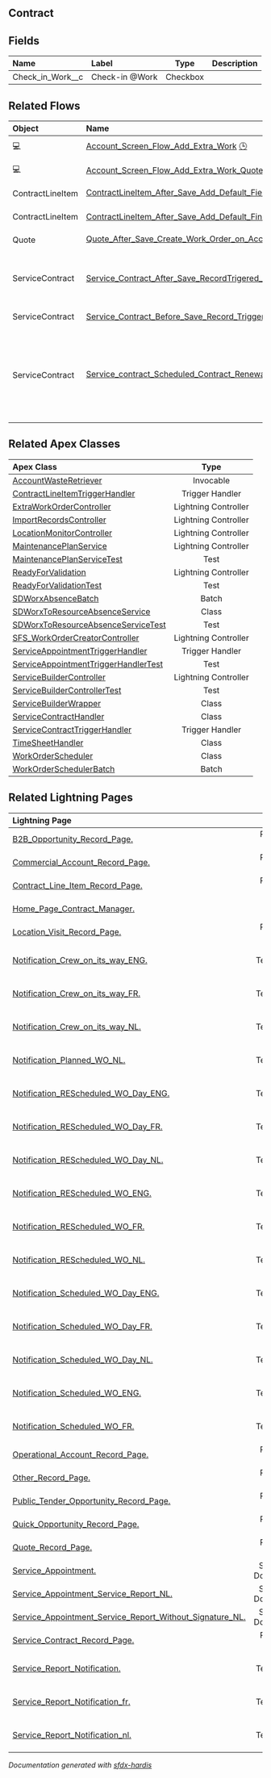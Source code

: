 ## Contract

<!-- Object description -->

## Fields

| Name      | Label | Type | Description |
| :-------- | :---- | :--: | :---------- | 
| Check_in_Work__c | Check-in @Work | Checkbox | <!-- --> |


## Related Flows

| Object | Name      | Type | Description |
| :----  | :-------- | :--: | :---------- | 
| 💻 | [Account_Screen_Flow_Add_Extra_Work](../flows/Account_Screen_Flow_Add_Extra_Work.md) [🕒](../flows/Account_Screen_Flow_Add_Extra_Work-history.md) |  Screen Flow | <!-- --> |
| 💻 | [Account_Screen_Flow_Add_Extra_Work_Quote](../flows/Account_Screen_Flow_Add_Extra_Work_Quote.md) |  Screen Flow | <!-- --> |
| ContractLineItem | [ContractLineItem_After_Save_Add_Default_Field_Values](../flows/ContractLineItem_After_Save_Add_Default_Field_Values.md) [🕒](../flows/ContractLineItem_After_Save_Add_Default_Field_Values-history.md) |  Record After Save | <!-- --> |
| ContractLineItem | [ContractLineItem_After_Save_Add_Default_Financial_Accounts](../flows/ContractLineItem_After_Save_Add_Default_Financial_Accounts.md) |  Record After Save | <!-- --> |
| Quote | [Quote_After_Save_Create_Work_Order_on_Acceptance](../flows/Quote_After_Save_Create_Work_Order_on_Acceptance.md) [🕒](../flows/Quote_After_Save_Create_Work_Order_on_Acceptance-history.md) |  Record After Save | <!-- --> |
| ServiceContract | [Service_Contract_After_Save_RecordTrigered_Account_Fields_duplication](../flows/Service_Contract_After_Save_RecordTrigered_Account_Fields_duplication.md) |  Record After Save | Takes over account fields on the service contract |
| ServiceContract | [Service_Contract_Before_Save_Record_Triggered_Set_Pricebook2Id](../flows/Service_Contract_Before_Save_Record_Triggered_Set_Pricebook2Id.md) |  Record After Save | <!-- --> |
| ServiceContract | [Service_contract_Scheduled_Contract_Renewal_Reminder](../flows/Service_contract_Scheduled_Contract_Renewal_Reminder.md) [🕒](../flows/Service_contract_Scheduled_Contract_Renewal_Reminder-history.md) |  Scheduled | sends reminder mail to the contract manager 3 months before the end of a contract |


## Related Apex Classes

| Apex Class | Type |
| :----      | :--: | 
| [AccountWasteRetriever](../apex/AccountWasteRetriever.md) | Invocable |
| [ContractLineItemTriggerHandler](../apex/ContractLineItemTriggerHandler.md) | Trigger Handler |
| [ExtraWorkOrderController](../apex/ExtraWorkOrderController.md) | Lightning Controller |
| [ImportRecordsController](../apex/ImportRecordsController.md) | Lightning Controller |
| [LocationMonitorController](../apex/LocationMonitorController.md) | Lightning Controller |
| [MaintenancePlanService](../apex/MaintenancePlanService.md) | Lightning Controller |
| [MaintenancePlanServiceTest](../apex/MaintenancePlanServiceTest.md) | Test |
| [ReadyForValidation](../apex/ReadyForValidation.md) | Lightning Controller |
| [ReadyForValidationTest](../apex/ReadyForValidationTest.md) | Test |
| [SDWorxAbsenceBatch](../apex/SDWorxAbsenceBatch.md) | Batch |
| [SDWorxToResourceAbsenceService](../apex/SDWorxToResourceAbsenceService.md) | Class |
| [SDWorxToResourceAbsenceServiceTest](../apex/SDWorxToResourceAbsenceServiceTest.md) | Test |
| [SFS_WorkOrderCreatorController](../apex/SFS_WorkOrderCreatorController.md) | Lightning Controller |
| [ServiceAppointmentTriggerHandler](../apex/ServiceAppointmentTriggerHandler.md) | Trigger Handler |
| [ServiceAppointmentTriggerHandlerTest](../apex/ServiceAppointmentTriggerHandlerTest.md) | Test |
| [ServiceBuilderController](../apex/ServiceBuilderController.md) | Lightning Controller |
| [ServiceBuilderControllerTest](../apex/ServiceBuilderControllerTest.md) | Test |
| [ServiceBuilderWrapper](../apex/ServiceBuilderWrapper.md) | Class |
| [ServiceContractHandler](../apex/ServiceContractHandler.md) | Class |
| [ServiceContractTriggerHandler](../apex/ServiceContractTriggerHandler.md) | Trigger Handler |
| [TimeSheetHandler](../apex/TimeSheetHandler.md) | Class |
| [WorkOrderScheduler](../apex/WorkOrderScheduler.md) | Class |
| [WorkOrderSchedulerBatch](../apex/WorkOrderSchedulerBatch.md) | Batch |


## Related Lightning Pages

| Lightning Page | Type |
| :----      | :--: | 
| [B2B_Opportunity_Record_Page.](../pages/B2B_Opportunity_Record_Page..md) |  Record Page |
| [Commercial_Account_Record_Page.](../pages/Commercial_Account_Record_Page..md) |  Record Page |
| [Contract_Line_Item_Record_Page.](../pages/Contract_Line_Item_Record_Page..md) |  Record Page |
| [Home_Page_Contract_Manager.](../pages/Home_Page_Contract_Manager..md) |  Home Page |
| [Location_Visit_Record_Page.](../pages/Location_Visit_Record_Page..md) |  Record Page |
| [Notification_Crew_on_its_way_ENG.](../pages/Notification_Crew_on_its_way_ENG..md) |  Email Template Page |
| [Notification_Crew_on_its_way_FR.](../pages/Notification_Crew_on_its_way_FR..md) |  Email Template Page |
| [Notification_Crew_on_its_way_NL.](../pages/Notification_Crew_on_its_way_NL..md) |  Email Template Page |
| [Notification_Planned_WO_NL.](../pages/Notification_Planned_WO_NL..md) |  Email Template Page |
| [Notification_REScheduled_WO_Day_ENG.](../pages/Notification_REScheduled_WO_Day_ENG..md) |  Email Template Page |
| [Notification_REScheduled_WO_Day_FR.](../pages/Notification_REScheduled_WO_Day_FR..md) |  Email Template Page |
| [Notification_REScheduled_WO_Day_NL.](../pages/Notification_REScheduled_WO_Day_NL..md) |  Email Template Page |
| [Notification_REScheduled_WO_ENG.](../pages/Notification_REScheduled_WO_ENG..md) |  Email Template Page |
| [Notification_REScheduled_WO_FR.](../pages/Notification_REScheduled_WO_FR..md) |  Email Template Page |
| [Notification_REScheduled_WO_NL.](../pages/Notification_REScheduled_WO_NL..md) |  Email Template Page |
| [Notification_Scheduled_WO_Day_ENG.](../pages/Notification_Scheduled_WO_Day_ENG..md) |  Email Template Page |
| [Notification_Scheduled_WO_Day_FR.](../pages/Notification_Scheduled_WO_Day_FR..md) |  Email Template Page |
| [Notification_Scheduled_WO_Day_NL.](../pages/Notification_Scheduled_WO_Day_NL..md) |  Email Template Page |
| [Notification_Scheduled_WO_ENG.](../pages/Notification_Scheduled_WO_ENG..md) |  Email Template Page |
| [Notification_Scheduled_WO_FR.](../pages/Notification_Scheduled_WO_FR..md) |  Email Template Page |
| [Operational_Account_Record_Page.](../pages/Operational_Account_Record_Page..md) |  Record Page |
| [Other_Record_Page.](../pages/Other_Record_Page..md) |  Record Page |
| [Public_Tender_Opportunity_Record_Page.](../pages/Public_Tender_Opportunity_Record_Page..md) |  Record Page |
| [Quick_Opportunity_Record_Page.](../pages/Quick_Opportunity_Record_Page..md) |  Record Page |
| [Quote_Record_Page.](../pages/Quote_Record_Page..md) |  Record Page |
| [Service_Appointment.](../pages/Service_Appointment..md) |  Service Document |
| [Service_Appointment_Service_Report_NL.](../pages/Service_Appointment_Service_Report_NL..md) |  Service Document |
| [Service_Appointment_Service_Report_Without_Signature_NL.](../pages/Service_Appointment_Service_Report_Without_Signature_NL..md) |  Service Document |
| [Service_Contract_Record_Page.](../pages/Service_Contract_Record_Page..md) |  Record Page |
| [Service_Report_Notification.](../pages/Service_Report_Notification..md) |  Email Template Page |
| [Service_Report_Notification_fr.](../pages/Service_Report_Notification_fr..md) |  Email Template Page |
| [Service_Report_Notification_nl.](../pages/Service_Report_Notification_nl..md) |  Email Template Page |


_Documentation generated with [sfdx-hardis](https://sfdx-hardis.cloudity.com)_
